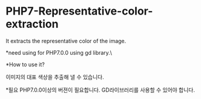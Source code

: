 # PHP7-Representative-color-extraction
It extracts the representative color of the image.

*need
	using for PHP7.0.0
	using gd library.\
	
*How to use it?
	
	
	
이미지의 대표 색상을 추출해 낼 수 있습니다.

*필요
	PHP7.0.0이상의 버젼이 필요합니다.
	GD라이브러리를 사용할 수 있어야 합니다.

